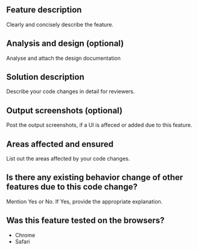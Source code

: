 ## Feature description
Clearly and concisely describe the feature.

## Analysis and design (optional)
Analyse and attach the design documentation

## Solution description
Describe your code changes in detail for reviewers.

## Output screenshots (optional)
Post the output screenshots, if a UI is affeced or added due to this feature.

## Areas affected and ensured
List out the areas affected by your code changes.

## Is there any existing behavior change of other features due to this code change?
Mention Yes or No. If Yes, provide the appropriate explanation.

## Was this feature tested on the browsers?
  - Chrome
  - Safari
